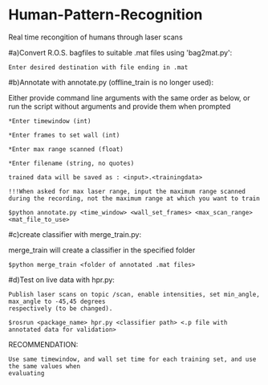 # Human-Pattern-Recognition
Real time recongition of humans through laser scans

#a)Convert R.O.S. bagfiles to suitable .mat files using 'bag2mat.py':

	Enter desired destination with file ending in .mat

#b)Annotate with annotate.py (offline_train is no longer used):

Either provide command line arguments with the same order as below, or run the script without arguments and provide them when prompted

	*Enter timewindow (int)
	
	*Enter frames to set wall (int)
	
	*Enter max range scanned (float)
	
	*Enter filename (string, no quotes)
	
	trained data will be saved as : <input>.<trainingdata>
	
	!!!When asked for max laser range, input the maximum range scanned 
	during the recording, not the maximum range at which you want to train

	$python annotate.py <time_window> <wall_set_frames> <max_scan_range> <mat_file_to_use>

#c)create classifier with merge_train.py:

merge_train will create a classifier in the specified folder

	$python merge_train <folder of annotated .mat files>
	
#d)Test on live data with hpr.py:

	Publish laser scans on topic /scan, enable intensities, set min_angle, max_angle to -45,45 degrees
	respectively (to be changed).
	
	$rosrun <package_name> hpr.py <classifier path> <.p file with annotated data for validation>

RECOMMENDATION:

	Use same timewindow, and wall set time for each training set, and use the same values when
	evaluating
    
